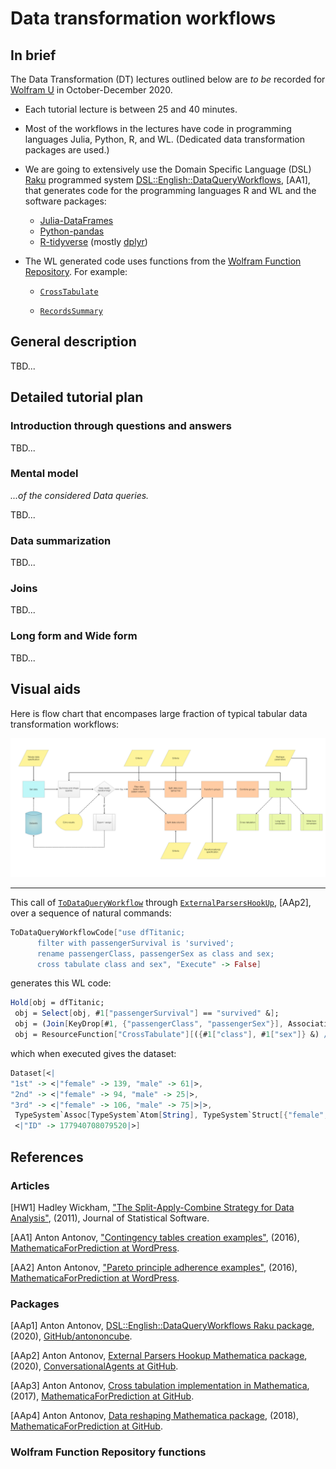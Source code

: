 # Data transformation workflows

## In brief

The Data Transformation (DT) lectures outlined below are *to be* recorded for 
[Wolfram U](https://www.wolfram.com/wolfram-u/) 
in October-December 2020.

- Each tutorial lecture is between 25 and 40 minutes.

- Most of the workflows in the lectures have code in programming languages Julia, Python, R, and WL.
  (Dedicated data transformation packages are used.)

- We are going to extensively use the Domain Specific Language (DSL) 
[Raku](https://www.raku.org) 
programmed system 
[DSL::English::DataQueryWorkflows](https://github.com/antononcube/Raku-DSL-English-DataQueryWorkflows), \[AA1\], 
that generates code for the programming languages R and WL and 
the software packages:
  - [Julia-DataFrames](http://juliadata.github.io/DataFrames.jl/stable/) 
  - [Python-pandas](https://pandas.pydata.org) 
  - [R-tidyverse](https://www.tidyverse.org) (mostly [dplyr](https://dplyr.tidyverse.org))

- The WL generated code uses functions from the [Wolfram Function Repository](https://resources.wolframcloud.com/FunctionRepository/).
  For example:

  - [`CrossTabulate`](https://resources.wolframcloud.com/FunctionRepository/resources/CrossTabulate)

  - [`RecordsSummary`](https://resources.wolframcloud.com/FunctionRepository/resources/RecordsSummary)

## General description

TBD...

## Detailed tutorial plan

### Introduction through questions and answers

TBD...

### Mental model 

*...of the considered Data queries.* 

TBD...

### Data summarization

TBD...

### Joins 

TBD...

### Long form and Wide form 

TBD...

## Visual aids

Here is flow chart that encompases large fraction of typical tabular data transformation workflows:

![TabularDataTransformationWorkflow](../../Part-2-Monadic-Workflows/Diagrams/Tabular-data-transformation-workflows/Tabular-data-transformation-workflows.jpg) 

---
 
This call of 
[`ToDataQueryWorkflow`](https://github.com/antononcube/Raku-DSL-English-DataQueryWorkflows)
through
[`ExternalParsersHookUp`](https://github.com/antononcube/ConversationalAgents/blob/master/Packages/WL/ExternalParsersHookup.m), \[AAp2\],
over a sequence of natural commands:

```mathematica
ToDataQueryWorkflowCode["use dfTitanic; 
      filter with passengerSurvival is 'survived';
      rename passengerClass, passengerSex as class and sex;
      cross tabulate class and sex", "Execute" -> False]
```
generates this WL code:

```mathematica
Hold[obj = dfTitanic; 
 obj = Select[obj, #1["passengerSurvival"] == "survived" &]; 
 obj = (Join[KeyDrop[#1, {"passengerClass", "passengerSex"}], Association["class" -> #1["passengerClass"], "sex" -> #1["passengerSex"]]] &) /@ obj; 
 obj = ResourceFunction["CrossTabulate"][({#1["class"], #1["sex"]} &) /@ obj]]
```
which when executed gives the dataset:

```mathematica
Dataset[<|
"1st" -> <|"female" -> 139, "male" -> 61|>, 
"2nd" -> <|"female" -> 94, "male" -> 25|>, 
"3rd" -> <|"female" -> 106, "male" -> 75|>|>, 
 TypeSystem`Assoc[TypeSystem`Atom[String], TypeSystem`Struct[{"female", "male"}, {TypeSystem`Atom[Integer], TypeSystem`Atom[Integer]}], 3], 
 <|"ID" -> 177940708079520|>]
```

## References

### Articles

\[HW1\] Hadley Wickham, 
["The Split-Apply-Combine Strategy for Data Analysis"](https://www.jstatsoft.org/article/view/v040i01),
(2011),
Journal of Statistical Software.

\[AA1\] Anton Antonov,
["Contingency tables creation examples"](https://mathematicaforprediction.wordpress.com/2016/10/04/contingency-tables-creation-examples/),
(2016),
[MathematicaForPrediction at WordPress](https://mathematicaforprediction.wordpress.com).

\[AA2\] Anton Antonov,
["Pareto principle adherence examples"](https://mathematicaforprediction.wordpress.com/2016/11/17/pareto-principle-adherence-examples/),
(2016),
[MathematicaForPrediction at WordPress](https://mathematicaforprediction.wordpress.com).

 
### Packages

\[AAp1\] Anton Antonov, 
[DSL::English::DataQueryWorkflows Raku package](https://github.com/antononcube/Raku-DSL-English-DataQueryWorkflows), 
(2020), 
[GitHub/antononcube](https://github.com/antononcube).

\[AAp2\] Anton Antonov, 
[External Parsers Hookup Mathematica package](https://github.com/antononcube/ConversationalAgents/blob/master/Packages/WL/ExternalParsersHookup.m), 
(2020), 
[ConversationalAgents at GitHub](https://github.com/antononcube/ConversationalAgents).

\[AAp3\] Anton Antonov,
[Cross tabulation implementation in Mathematica](https://github.com/antononcube/MathematicaForPrediction/blob/master/CrossTabulate.m), 
(2017),
[MathematicaForPrediction at GitHub](https://github.com/antononcube/MathematicaForPrediction).

\[AAp4\] Anton Antonov,
[Data reshaping Mathematica package](https://github.com/antononcube/MathematicaForPrediction/blob/master/DataReshape.m), 
(2018),
[MathematicaForPrediction at GitHub](https://github.com/antononcube/MathematicaForPrediction).

### Wolfram Function Repository functions

